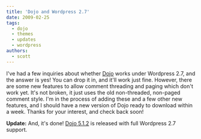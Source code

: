 ```yaml
---
title: 'Dojo and Wordpress 2.7'
date: 2009-02-25
tags:
  - dojo
  - themes
  - updates
  - wordpress
authors:
  - scott
---
```


I've had a few inquiries about whether [Dojo](http://spaceninja.local/dojo/) works under Wordpress 2.7, and the answer is yes! You can drop it in, and it'll work just fine. However, there are some new features to allow comment threading and paging which don't work yet. It's not broken, it just uses the old non-threaded, non-paged comment style. I'm in the process of adding these and a few other new features, and I should have a new version of Dojo ready to download within a week. Thanks for your interest, and check back soon!

**Update:** And, it's done! [Dojo 5.1.2](http://spaceninja.local/dojo/) is released with full Wordpress 2.7 support.
